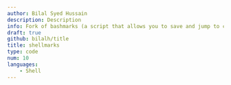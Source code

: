 ```yaml
---
author: Bilal Syed Hussain
description: Description
info: Fork of bashmarks (a script that allows you to save and jump to commonly used directories. with supports for tab completion.) that supports open the bookmark in Finder and perform and command after using a bookmark e.g. g bookmarkname ls changes the directory to the bookmark then preforms ls.
draft: true
github: bilalh/title
title: shellmarks
type: code
num: 10
languages:
    - Shell
---
```

